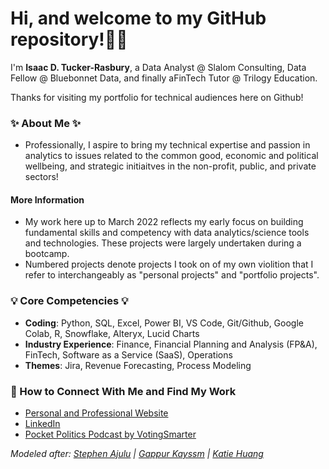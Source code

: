 # Hi, and welcome to my GitHub repository!👋🏾

I'm **Isaac D. Tucker-Rasbury**, a Data Analyst @ Slalom Consulting, Data Fellow @ Bluebonnet Data, and finally aFinTech Tutor @ Trilogy Education.

Thanks for visiting my portfolio for technical audiences here on Github!

### ✨ About Me ✨

- Professionally, I aspire to bring my technical expertise and passion in analytics to issues related to the common good, economic and political wellbeing, and strategic initiaitves in the non-profit, public, and private sectors!

#### More Information
- My work here up to March 2022 reflects my early focus on building fundamental skills and competency with data analytics/science tools and technologies. These projects were largely undertaken during a bootcamp.
- Numbered projects denote projects I took on of my own violition that I refer to interchangeably as "personal projects" and "portfolio projects".

### 💡 Core Competencies 💡
- **Coding**: Python, SQL, Excel, Power BI, VS Code, Git/Github, Google Colab, R, Snowflake, Alteryx, Lucid Charts
- **Industry Experience**: Finance, Financial Planning and Analysis (FP&A), FinTech, Software as a Service (SaaS), Operations
- **Themes**: Jira, Revenue Forecasting, Process Modeling

### 📕 How to Connect With Me and Find My Work
- [Personal and Professional Website](www.irasbury.squarespace.com)
- [LinkedIn](https://www.linkedin.com/in/tuckerrasbury/)
- [Pocket Politics Podcast by VotingSmarter](https://open.spotify.com/show/5nVS8055RpPGlE4LpqTsbZ)


_Modeled after: [Stephen Ajulu](https://github.com/stephenajulu/stephenajulu.git) | [Gappur Kayssm](https://javascript.plainenglish.io/how-to-create-an-awesome-github-profile-readme-a474d5b45645) | [Katie Huang](https://github.com/katiehuangx)_
